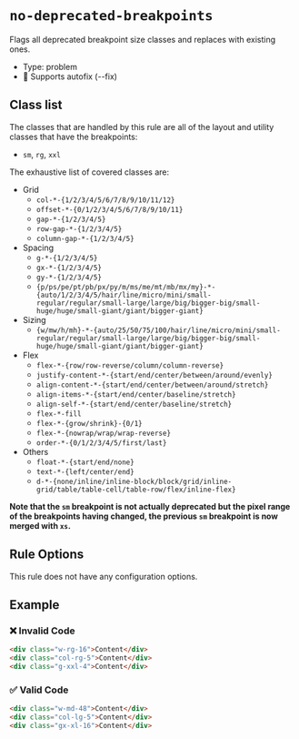 # `no-deprecated-breakpoints`

Flags all deprecated breakpoint size classes and replaces with existing ones.

- Type: problem
- 🔧 Supports autofix (--fix)

## Class list

The classes that are handled by this rule are all of the layout and utility classes that have the breakpoints:

- `sm`, `rg`, `xxl`

The exhaustive list of covered classes are:

- Grid
  - `col-*-{1/2/3/4/5/6/7/8/9/10/11/12}`
  - `offset-*-{0/1/2/3/4/5/6/7/8/9/10/11}`
  - `gap-*-{1/2/3/4/5}`
  - `row-gap-*-{1/2/3/4/5}`
  - `column-gap-*-{1/2/3/4/5}`
- Spacing
  - `g-*-{1/2/3/4/5}`
  - `gx-*-{1/2/3/4/5}`
  - `gy-*-{1/2/3/4/5}`
  - `{p/ps/pe/pt/pb/px/py/m/ms/me/mt/mb/mx/my}-*-{auto/1/2/3/4/5/hair/line/micro/mini/small-regular/regular/small-large/large/big/bigger-big/small-huge/huge/small-giant/giant/bigger-giant}`
- Sizing
  - `{w/mw/h/mh}-*-{auto/25/50/75/100/hair/line/micro/mini/small-regular/regular/small-large/large/big/bigger-big/small-huge/huge/small-giant/giant/bigger-giant}`
- Flex
  - `flex-*-{row/row-reverse/column/column-reverse}`
  - `justify-content-*-{start/end/center/between/around/evenly}`
  - `align-content-*-{start/end/center/between/around/stretch}`
  - `align-items-*-{start/end/center/baseline/stretch}`
  - `align-self-*-{start/end/center/baseline/stretch}`
  - `flex-*-fill`
  - `flex-*-{grow/shrink}-{0/1}`
  - `flex-*-{nowrap/wrap/wrap-reverse}`
  - `order-*-{0/1/2/3/4/5/first/last}`
- Others
  - `float-*-{start/end/none}`
  - `text-*-{left/center/end}`
  - `d-*-{none/inline/inline-block/block/grid/inline-grid/table/table-cell/table-row/flex/inline-flex}`

**Note that the `sm` breakpoint is not actually deprecated but the pixel range of the breakpoints having changed, the previous `sm` breakpoint is now merged with `xs`.**

## Rule Options

This rule does not have any configuration options.

## Example

### ❌ Invalid Code

```html
<div class="w-rg-16">Content</div>
<div class="col-rg-5">Content</div>
<div class="g-xxl-4">Content</div>
```

### ✅ Valid Code

```html
<div class="w-md-48">Content</div>
<div class="col-lg-5">Content</div>
<div class="gx-xl-16">Content</div>
```
